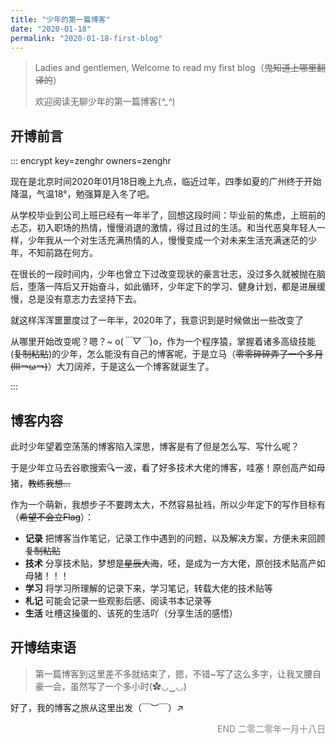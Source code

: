 ```yaml
---
title: "少年的第一篇博客"
date: "2020-01-18"
permalink: "2020-01-18-first-blog"
---
```


> Ladies and gentlemen, Welcome to read my first blog（~~鬼知道上哪里翻译的~~）
>
> 欢迎阅读无聊少年的第一篇博客(*^_^*)

## 开博前言

::: encrypt key=zenghr owners=zenghr

现在是北京时间2020年01月18日晚上九点，临近过年，四季如夏的广州终于开始降温，气温18°，勉强算是入冬了吧。

从学校毕业到公司上班已经有一年半了，回想这段时间：毕业前的焦虑，上班前的忐忑，初入职场的热情，慢慢消退的激情，得过且过的生活。和当代恶臭年轻人一样，少年我从一个对生活充满热情的人，慢慢变成一个对未来生活充满迷茫的少年，不知前路在何方。

在很长的一段时间内，少年也曾立下过改变现状的豪言壮志，没过多久就被抛在脑后，堕落一阵后又开始奋斗，如此循环，少年定下的学习、健身计划，都是进展缓慢，总是没有意志力去坚持下去。

就这样浑浑噩噩度过了一年半，2020年了，我意识到是时候做出一些改变了

从哪里开始改变呢？嗯？~ o(*￣▽￣*)o，作为一个程序猿，掌握着诸多高级技能(~~复制粘贴~~)的少年，怎么能没有自己的博客呢，于是立马（~~零零碎碎弄了一个多月(lll￢ω￢)~~）大刀阔斧，于是这么一个博客就诞生了。

:::

## 博客内容
此时少年望着空荡荡的博客陷入深思，博客是有了但是怎么写、写什么呢？

于是少年立马去谷歌搜索🔍一波，看了好多技术大佬的博客，哇塞！原创高产如母猪，~~教练我想...~~

作为一个萌新，我想步子不要跨太大，不然容易扯裆，所以少年定下的写作目标有（~~希望不会立Flag~~）：

- **记录** 把博客当作笔记，记录工作中遇到的问题，以及解决方案，方便未来回顾~~复制粘贴~~
- **技术** 分享技术贴，梦想是~~星辰大海~~，呸，是成为一方大佬，原创技术贴高产如母猪！！！
- **学习** 将学习所理解的记录下来，学习笔记，转载大佬的技术贴等
- **札记** 可能会记录一些观影后感、阅读书本记录等
- **生活** 吐槽这操蛋的、该死的生活吖（分享生活的感悟）

## 开博结束语

> 第一篇博客到这里差不多就结束了，摁，不错~写了这么多字，让我叉腰自豪一会，虽然写了一个多小时(✿◡‿◡)


好了，我的博客之旅从这里出发（￣︶￣）↗　

<p align="right" style="color: gray">END	二零二零年一月十八日</p>

